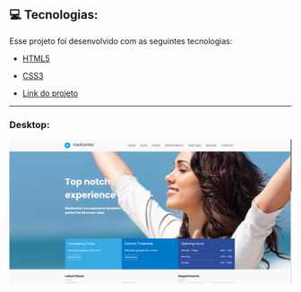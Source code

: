 ## :computer: Tecnologias:

Esse projeto foi desenvolvido com as seguintes tecnologias:

- [HTML5](https://developer.mozilla.org/pt-BR/docs/Web/HTML)
- [CSS3](https://developer.mozilla.org/pt-BR/docs/Web/CSS)

- [Link do projeto](https://murilonp.github.io/projeto-site-flexbox/)

---

### Desktop:
![webpage](https://github.com/murilonp/projeto-site-flexbox/blob/main/assets/images/layout.png)
